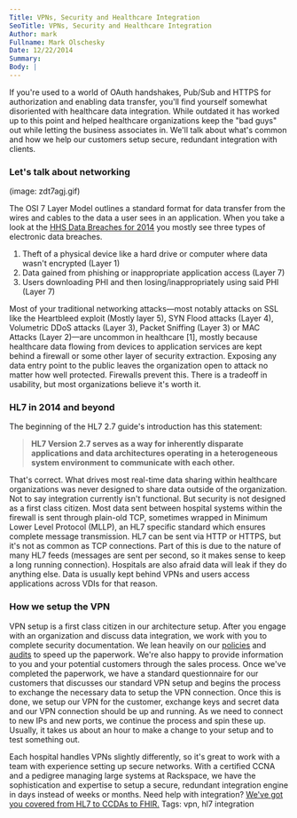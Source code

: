 ```yaml
---
Title: VPNs, Security and Healthcare Integration
SeoTitle: VPNs, Security and Healthcare Integration
Author: mark
Fullname: Mark Olschesky
Date: 12/22/2014
Summary: 
Body: |
---
```

If you're used to a world of OAuth handshakes, Pub/Sub and HTTPS for authorization and enabling data transfer, you'll find yourself somewhat disoriented with healthcare data integration. While outdated it has worked up to this point and helped healthcare organizations keep the "bad guys" out while letting the business associates in. We'll talk about what's common and how we help our customers setup secure, redundant integration with clients.

### Let's talk about networking

(image: zdt7agj.gif)

The OSI 7 Layer Model outlines a standard format for data transfer from the wires and cables to the data a user sees in an application. When you take a look at the [HHS Data Breaches for 2014](http://www.hhs.gov/ocr/privacy/hipaa/administrative/breachnotificationrule/breachtool.html) you mostly see three types of electronic data breaches. 

1. Theft of a physical device like a hard drive or computer where data wasn't encrypted (Layer 1)
2. Data gained from phishing or inappropriate application access (Layer 7)
3. Users downloading PHI and then losing/inappropriately using said PHI (Layer 7)

Most of your traditional networking attacks—most notably attacks on SSL like the Heartbleed exploit (Mostly layer 5), SYN Flood attacks (Layer 4), Volumetric DDoS attacks (Layer 3), Packet Sniffing (Layer 3) or MAC Attacks (Layer 2)—are uncommon in healthcare [1], mostly because healthcare data flowing from devices to application services are kept behind a firewall or some other layer of security extraction. Exposing any data entry point to the public leaves the organization open to attack no matter how well protected. Firewalls prevent this. There is a tradeoff in usability, but most organizations believe it's worth it.

### HL7 in 2014 and beyond

The beginning of the HL7 2.7 guide's introduction has this statement: 

> **HL7 Version 2.7 serves as a way for inherently disparate applications and data architectures operating in a heterogeneous system environment to communicate with each other.**

That's correct. What drives most real-time data sharing within healthcare organizations was never designed to share data outside of the organization. Not to say integration currently isn't functional. But security is not designed as a first class citizen. Most data sent between hospital systems within the firewall is sent through plain-old TCP, sometimes wrapped in Minimum Lower Level Protocol (MLLP), an HL7 specific standard which ensures complete message transmission. HL7 can be sent via HTTP or HTTPS, but it's not as common as TCP connections. Part of this is due to the nature of many HL7 feeds (messages are sent per second, so it makes sense to keep a long running connection). Hospitals are also afraid data will leak if they do anything else. Data is usually kept behind VPNs and users access applications across VDIs for that reason.

### How we setup the VPN

VPN setup is a first class citizen in our architecture setup. After you engage with an organization and discuss data integration, we work with you to complete security documentation. We lean heavily on our [policies](https://policy.catalyze.io/) and [audits](https://catalyze.io/compliance) to speed up the paperwork. We're also happy to provide information to you and your potential customers through the sales process. Once we've completed the paperwork, we have a standard questionnaire for our customers that discusses our standard VPN setup and begins the process to exchange the necessary data to setup the VPN connection. Once this is done, we setup our VPN for the customer, exchange keys and secret data and our VPN connection should be up and running. As we need to connect to new IPs and new ports, we continue the process and spin these up. Usually, it takes us about an hour to make a change to your setup and to test something out. 

Each hospital handles VPNs slightly differently, so it's great to work with a team with experience setting up secure networks. With a certified CCNA and a pedigree managing large systems at Rackspace, we have the sophistication and expertise to setup a secure, redundant integration engine in days instead of weeks or months. Need help with integration? [We've got you covered from HL7 to CCDAs to FHIR.](/hl7)
Tags: vpn, hl7 integration